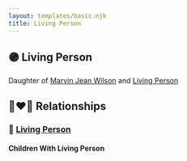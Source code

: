 ```yaml
---
layout: templates/basic.njk
title: Living Person
---
```

## 🟣 Living Person

Daughter of [Marvin Jean Wilson](/people/4/40728128) and [Living Person](/people/3/30798033)

## 👩‍❤️‍👨 Relationships

### 🔵 [Living Person](/people/3/36173374)

#### Children With Living Person